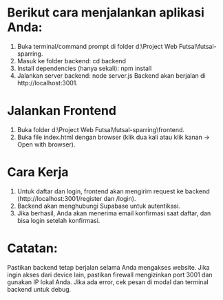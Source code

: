 # Berikut cara menjalankan aplikasi Anda:
1. Buka terminal/command prompt di folder 
d:\Project Web Futsal\futsal-sparring.
2. Masuk ke folder backend:
cd backend
3. Install dependencies (hanya sekali):
npm install
4. Jalankan server backend:
node server.js
Backend akan berjalan di http://localhost:3001.

# Jalankan Frontend
1. Buka folder d:\Project Web Futsal\futsal-sparring\frontend.
2. Buka file index.html dengan browser (klik dua kali atau klik kanan → Open with browser).

# Cara Kerja
1. Untuk daftar dan login, frontend akan mengirim request ke backend (http://localhost:3001/register dan /login).
2. Backend akan menghubungi Supabase untuk autentikasi.
3. Jika berhasil, Anda akan menerima email konfirmasi saat daftar, dan bisa login setelah konfirmasi.

# Catatan:
Pastikan backend tetap berjalan selama Anda mengakses website.
Jika ingin akses dari device lain, pastikan firewall mengizinkan port 3001 dan gunakan IP lokal Anda.
Jika ada error, cek pesan di modal dan terminal backend untuk debug.